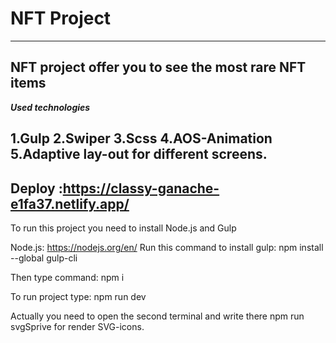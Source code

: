 # NFT Project
------ 
__NFT project offer you to see the most rare NFT items__
------ 
***Used technologies***

1.Gulp
2.Swiper
3.Scss
4.AOS-Animation
5.Adaptive lay-out for different screens.
 ------ 



__Deploy :https://classy-ganache-e1fa37.netlify.app/__
------ 

To run this project you need to install Node.js and Gulp

Node.js: https://nodejs.org/en/ 
Run this command to install gulp: npm install --global gulp-cli

Then type command:  npm i

To run project type: npm run dev

Actually you need to open the second terminal and write there npm run svgSprive for render SVG-icons.
